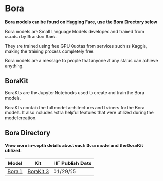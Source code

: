 # Bora

**Bora models can be found on Hugging Face, use the Bora Directory below**



Bora models are Small Language Models developed and trained from scratch by Brandon Baek.

They are trained using free GPU Quotas from services such as Kaggle, making the training process completely free.

Bora models are a message to people that anyone at any status can achieve anything.

## BoraKit

BoraKits are the Jupyter Notebooks used to create and train the Bora models.

BoraKits contain the full model architectures and trainers for the Bora models. It also includes extra helpful features that were utilized during the model creation.

## Bora Directory
#### View more in-depth details about each Bora model and the BoraKit utilized.

| Model | Kit | HF Publish Date |
| --- | --- | --- |
|[Bora 1](https://huggingface.co/brandonbaek/Bora-1)| [BoraKit 3](BoraKits/BoraKit-3.ipynb) | 01/29/25 |
